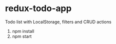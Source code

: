 # redux-todo-app
Todo list with LocalStorage, filters and CRUD actions


1. npm install
2. npm start
